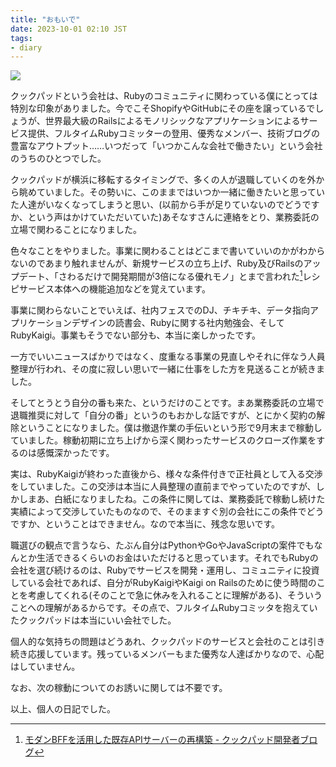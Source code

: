 ```yaml
---
title: "おもいで"
date: 2023-10-01 02:10 JST
tags:
- diary
---
```


![](2023/chikichiki-tidyup.jpg)

クックパッドという会社は、Rubyのコミュニティに関わっている僕にとっては特別な印象がありました。今でこそShopifyやGitHubにその座を譲っているでしょうが、世界最大級のRailsによるモノリシックなアプリケーションによるサービス提供、フルタイムRubyコミッターの登用、優秀なメンバー、技術ブログの豊富なアウトプット……いつだって「いつかこんな会社で働きたい」という会社のうちのひとつでした。

クックパッドが横浜に移転するタイミングで、多くの人が退職していくのを外から眺めていました。その勢いに、このままではいつか一緒に働きたいと思っていた人達がいなくなってしまうと思い、(以前から手が足りていないのでどうですか、という声はかけていただいていた)あそなすさんに連絡をとり、業務委託の立場で関わることになりました。

色々なことをやりました。事業に関わることはどこまで書いていいのかがわからないのであまり触れませんが、新規サービスの立ち上げ、Ruby及びRailsのアップデート、「さわるだけで開発期間が3倍になる優れモノ」とまで言われた[^orcha]レシピサービス本体への機能追加などを覚えています。

[^orcha]: [モダンBFFを活用した既存APIサーバーの再構築 - クックパッド開発者ブログ](https://techlife.cookpad.com/entry/2019-orcha-bff)

事業に関わらないことでいえば、社内フェスでのDJ、チキチキ、データ指向アプリケーションデザインの読書会、Rubyに関する社内勉強会、そしてRubyKaigi。事業もそうでない部分も、本当に楽しかったです。

一方でいいニュースばかりではなく、度重なる事業の見直しやそれに伴なう人員整理が行われ、その度に寂しい思いで一緒に仕事をした方を見送ることが続きました。

そしてとうとう自分の番も来た、というだけのことです。まあ業務委託の立場で退職推奨に対して「自分の番」というのもおかしな話ですが、とにかく契約の解除ということになりました。僕は撤退作業の手伝いという形で9月末まで稼動していました。稼動初期に立ち上げから深く関わったサービスのクローズ作業をするのは感慨深かったです。

実は、RubyKaigiが終わった直後から、様々な条件付きで正社員として入る交渉をしていました。この交渉は本当に人員整理の直前までやっていたのですが、しかしまあ、白紙になりましたね。この条件に関しては、業務委託で稼動し続けた実績によって交渉していたものなので、そのまますぐ別の会社にこの条件でどうですか、ということはできません。なので本当に、残念な思いです。

職選びの観点で言うなら、たぶん自分はPythonやGoやJavaScriptの案件でもなんとか生活できるくらいのお金はいただけると思っています。それでもRubyの会社を選び続けるのは、Rubyでサービスを開発・運用し、コミュニティに投資している会社であれば、自分がRubyKaigiやKaigi on Railsのために使う時間のことを考慮してくれる(そのことで急に休みを入れることに理解がある)、そういうことへの理解があるからです。その点で、フルタイムRubyコミッタを抱えていたクックパッドは本当にいい会社でした。

個人的な気持ちの問題はどうあれ、クックパッドのサービスと会社のことは引き続き応援しています。残っているメンバーもまた優秀な人達ばかりなので、心配はしていません。

なお、次の稼動についてのお誘いに関しては不要です。

以上、個人の日記でした。
